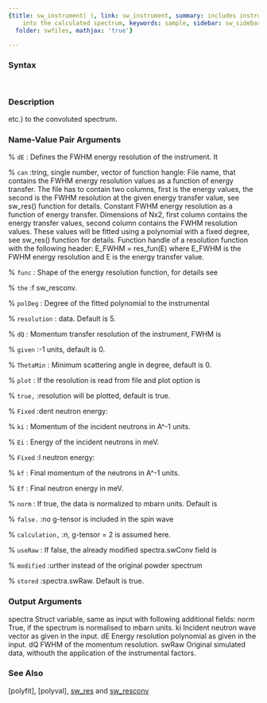 ```yaml
---
{title: sw_instrument( ), link: sw_instrument, summary: includes instrumental factors
    into the calculated spectrum, keywords: sample, sidebar: sw_sidebar, permalink: sw_instrument.html,
  folder: swfiles, mathjax: 'true'}

---
```


### Syntax

` `

### Description

etc.) to the convoluted spectrum.
 

### Name-Value Pair Arguments

% `dE`
:    Defines the FWHM energy resolution of the instrument. It

% `can`
:tring, single number, vector of function hangle:
   File name, that contains the FWHM energy
   resolution values as a function of energy
   transfer. The file has to contain two columns,
   first is the energy values, the second is the
   FWHM resolution at the given energy transfer
   value, see sw_res() function for details.
   Constant FWHM energy resolution as a function
   of energy transfer.
   Dimensions of Nx2, first column contains the
   energy transfer values, second column contains
   the FWHM resolution values. These values will
   be fitted using a polynomial with a fixed
   degree, see sw_res() function for details.
   Function handle of a resolution function
   with the following header:
       E_FWHM = res_fun(E)
   where E_FWHM is the FWHM energy resolution and
   E is the energy transfer value.

% `func`
:    Shape of the energy resolution function, for details see

% `the`
:f sw_resconv.

% `polDeg`
:    Degree of the fitted polynomial to the instrumental

% `resolution`
: data. Default is 5.

% `dQ`
:    Momentum transfer resolution of the instrument, FWHM is

% `given`
:-1 units, default is 0.

% `ThetaMin`
:    Minimum scattering angle in degree, default is 0.

% `plot`
:    If the resolution is read from file and plot option is

% `true,`
:resolution will be plotted, default is true.

% `Fixed`
:dent neutron energy:

% `ki`
:    Momentum of the incident neutrons in A^-1 units.

% `Ei`
:    Energy of the incident neutrons in meV.

% `Fixed`
:l neutron energy:

% `kf`
:    Final momentum of the neutrons in A^-1 units.

% `Ef`
:    Final neutron energy in meV.

% `norm`
:    If true, the data is normalized to mbarn units. Default is

% `false.`
:no g-tensor is included in the spin wave

% `calculation,`
:n, g-tensor = 2 is assumed here.

% `useRaw`
:    If false, the already modified spectra.swConv field is

% `modified`
:urther instead of the original powder spectrum

% `stored`
:spectra.swRaw. Default is true.

### Output Arguments

spectra       Struct variable, same as input with following additional
fields:
norm          True, if the spectrum is normalised to mbarn units.
ki            Incident neutron wave vector as given in the input.
dE            Energy resolution polynomial as given in the input.
dQ            FWHM of the momentum resolution.
swRaw         Original simulated data, withouth the application of the
instrumental factors.

### See Also

[polyfit], [polyval], [sw_res](sw_res.html) and [sw_resconv](sw_resconv.html)

